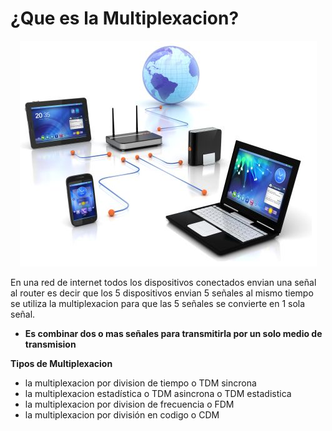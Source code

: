 # ¿Que es la Multiplexacion?

<p align="center">
  <img  src="https://github.com/IDiegoUlises/Arduino-Multiplexacion/blob/master/Images/network.png">
</p>

En una red de internet todos los dispositivos conectados envian una señal al router es decir que los 5 dispositivos envian 5 señales al mismo tiempo se utiliza la multiplexacion para que las 5 señales se convierte en 1 sola señal.

* **Es combinar dos o mas señales para transmitirla por un solo medio de transmision**

**Tipos de Multiplexacion**
* la multiplexacion por division de tiempo o TDM sincrona
* la multiplexacion estadística o TDM asincrona o TDM estadistica
* la multiplexacion por division de frecuencia o FDM
* la multiplexacion por división en codigo o CDM
